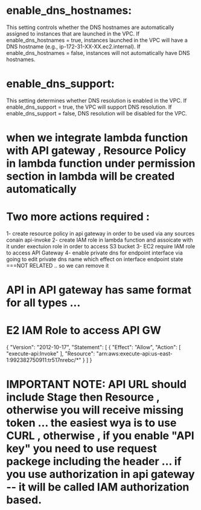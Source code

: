 # enable_dns_hostnames:
This setting controls whether the DNS hostnames are automatically assigned to instances that are launched in the VPC.
If enable_dns_hostnames = true, instances launched in the VPC will have a DNS hostname (e.g., ip-172-31-XX-XX.ec2.internal).
If enable_dns_hostnames = false, instances will not automatically have DNS hostnames.
# enable_dns_support:
This setting determines whether DNS resolution is enabled in the VPC.
If enable_dns_support = true, the VPC will support DNS resolution.
If enable_dns_support = false, DNS resolution will be disabled for the VPC.
# when we integrate lambda function with API gateway ,  Resource Policy in lambda function under permission section in lambda will be created automatically 

# Two more actions required :
 1-  create resource policy in api gateway  in order to be used via any sources  conain api-invoke
 2-  create IAM role in lambda function and assoicate with it under exectuion role in order to access S3 bucket
 3- EC2 require IAM role to access API Gateway
 4- enable private dns  for endpoint interface via going to edit private dns name  which effect on interface endpoint state  ===NOT RELATED .. so we can remove it

 # API in API gateway  has same format for all types ...
 
# E2 IAM Role to access API GW

{
    "Version": "2012-10-17",
    "Statement": [
        {
            "Effect": "Allow",
            "Action": [
                "execute-api:Invoke"
            ],
            "Resource": "arn:aws:execute-api:us-east-1:992382750911:tr517nrebc/*"
        }
    ]
}

# IMPORTANT NOTE:  API URL should include Stage then Resource , otherwise you will receive missing token ... the easiest wya is to use CURL  , otherwise , if you enable "API key" you need to use request packege including the header ... if you use authorization in api gateway -- it will be called IAM authorization based.
